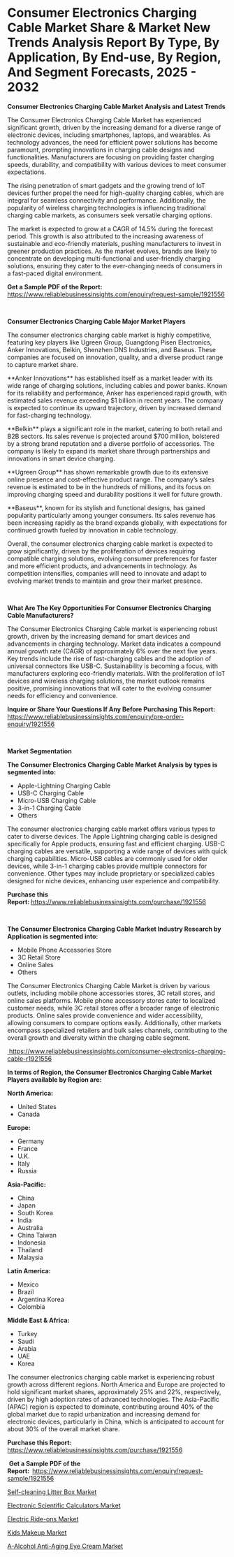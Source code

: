 <p><h1>Consumer Electronics Charging Cable Market Share & Market New Trends Analysis Report By Type, By Application, By End-use, By Region, And Segment Forecasts, 2025 - 2032</h1></p><p><strong>Consumer Electronics Charging Cable Market Analysis and Latest Trends</strong></p>
<p><p>The Consumer Electronics Charging Cable Market has experienced significant growth, driven by the increasing demand for a diverse range of electronic devices, including smartphones, laptops, and wearables. As technology advances, the need for efficient power solutions has become paramount, prompting innovations in charging cable designs and functionalities. Manufacturers are focusing on providing faster charging speeds, durability, and compatibility with various devices to meet consumer expectations.</p><p>The rising penetration of smart gadgets and the growing trend of IoT devices further propel the need for high-quality charging cables, which are integral for seamless connectivity and performance. Additionally, the popularity of wireless charging technologies is influencing traditional charging cable markets, as consumers seek versatile charging options.</p><p>The market is expected to grow at a CAGR of 14.5% during the forecast period. This growth is also attributed to the increasing awareness of sustainable and eco-friendly materials, pushing manufacturers to invest in greener production practices. As the market evolves, brands are likely to concentrate on developing multi-functional and user-friendly charging solutions, ensuring they cater to the ever-changing needs of consumers in a fast-paced digital environment.</p></p>
<p><strong>Get a Sample PDF of the Report:&nbsp;</strong> <a href="https://www.reliablebusinessinsights.com/enquiry/request-sample/1921556?utm_campaign=39&utm_medium=2&utm_source=Github&utm_content=ia&utm_term=06042025&utm_id=consumer-electronics-charging-cable">https://www.reliablebusinessinsights.com/enquiry/request-sample/1921556</a></p>
<p>&nbsp;</p>
<p><strong>Consumer Electronics Charging Cable Major Market Players</strong></p>
<p><p>The consumer electronics charging cable market is highly competitive, featuring key players like Ugreen Group, Guangdong Pisen Electronics, Anker Innovations, Belkin, Shenzhen DNS Industries, and Baseus. These companies are focused on innovation, quality, and a diverse product range to capture market share.</p><p>**Anker Innovations** has established itself as a market leader with its wide range of charging solutions, including cables and power banks. Known for its reliability and performance, Anker has experienced rapid growth, with estimated sales revenue exceeding $1 billion in recent years. The company is expected to continue its upward trajectory, driven by increased demand for fast-charging technology.</p><p>**Belkin** plays a significant role in the market, catering to both retail and B2B sectors. Its sales revenue is projected around $700 million, bolstered by a strong brand reputation and a diverse portfolio of accessories. The company is likely to expand its market share through partnerships and innovations in smart device charging.</p><p>**Ugreen Group** has shown remarkable growth due to its extensive online presence and cost-effective product range. The company’s sales revenue is estimated to be in the hundreds of millions, and its focus on improving charging speed and durability positions it well for future growth.</p><p>**Baseus**, known for its stylish and functional designs, has gained popularity particularly among younger consumers. Its sales revenue has been increasing rapidly as the brand expands globally, with expectations for continued growth fueled by innovation in cable technology.</p><p>Overall, the consumer electronics charging cable market is expected to grow significantly, driven by the proliferation of devices requiring compatible charging solutions, evolving consumer preferences for faster and more efficient products, and advancements in technology. As competition intensifies, companies will need to innovate and adapt to evolving market trends to maintain and grow their market presence.</p></p>
<p>&nbsp;</p>
<p><strong>What Are The Key Opportunities For Consumer Electronics Charging Cable Manufacturers?</strong></p>
<p><p>The Consumer Electronics Charging Cable market is experiencing robust growth, driven by the increasing demand for smart devices and advancements in charging technology. Market data indicates a compound annual growth rate (CAGR) of approximately 6% over the next five years. Key trends include the rise of fast-charging cables and the adoption of universal connectors like USB-C. Sustainability is becoming a focus, with manufacturers exploring eco-friendly materials. With the proliferation of IoT devices and wireless charging solutions, the market outlook remains positive, promising innovations that will cater to the evolving consumer needs for efficiency and convenience.</p></p>
<p><strong>Inquire or Share Your Questions If Any Before Purchasing This Report:</strong> <a href="https://www.reliablebusinessinsights.com/enquiry/pre-order-enquiry/1921556?utm_campaign=39&utm_medium=2&utm_source=Github&utm_content=ia&utm_term=06042025&utm_id=consumer-electronics-charging-cable">https://www.reliablebusinessinsights.com/enquiry/pre-order-enquiry/1921556</a></p>
<p>&nbsp;</p>
<p><strong>Market Segmentation</strong></p>
<p><strong>The Consumer Electronics Charging Cable Market Analysis by types is segmented into:</strong></p>
<p><ul><li>Apple-Lightning Charging Cable</li><li>USB-C Charging Cable</li><li>Micro-USB Charging Cable</li><li>3-in-1 Charging Cable</li><li>Others</li></ul></p>
<p><p>The consumer electronics charging cable market offers various types to cater to diverse devices. The Apple Lightning charging cable is designed specifically for Apple products, ensuring fast and efficient charging. USB-C charging cables are versatile, supporting a wide range of devices with quick charging capabilities. Micro-USB cables are commonly used for older devices, while 3-in-1 charging cables provide multiple connectors for convenience. Other types may include proprietary or specialized cables designed for niche devices, enhancing user experience and compatibility.</p></p>
<p><strong>Purchase this Report:&nbsp;</strong><a href="https://www.reliablebusinessinsights.com/purchase/1921556?utm_campaign=39&utm_medium=2&utm_source=Github&utm_content=ia&utm_term=06042025&utm_id=consumer-electronics-charging-cable">https://www.reliablebusinessinsights.com/purchase/1921556</a></p>
<p>&nbsp;</p>
<p><strong>The Consumer Electronics Charging Cable Market Industry Research by Application is segmented into:</strong></p>
<p><ul><li>Mobile Phone Accessories Store</li><li>3C Retail Store</li><li>Online Sales</li><li>Others</li></ul></p>
<p><p>The Consumer Electronics Charging Cable Market is driven by various outlets, including mobile phone accessories stores, 3C retail stores, and online sales platforms. Mobile phone accessory stores cater to localized customer needs, while 3C retail stores offer a broader range of electronic products. Online sales provide convenience and wider accessibility, allowing consumers to compare options easily. Additionally, other markets encompass specialized retailers and bulk sales channels, contributing to the overall growth and diversity within the charging cable segment.</p></p>
<p><a href="https://www.reliablebusinessinsights.com/consumer-electronics-charging-cable-r1921556?utm_campaign=39&utm_medium=2&utm_source=Github&utm_content=ia&utm_term=06042025&utm_id=consumer-electronics-charging-cable">&nbsp;https://www.reliablebusinessinsights.com/consumer-electronics-charging-cable-r1921556</a></p>
<p><strong>In terms of Region, the Consumer Electronics Charging Cable Market Players available by Region are:</strong></p>
<p>
    <p> <strong> North America: </strong>
        <ul>
            <li>United States</li>
            <li>Canada</li>
        </ul>
        </p> 
    <p> <strong> Europe: </strong>
        <ul>
            <li>Germany</li>
            <li>France</li>
            <li>U.K.</li>
            <li>Italy</li>
            <li>Russia</li>
        </ul>
        </p> 
    <p> <strong> Asia-Pacific: </strong>
        <ul>
            <li>China</li>
            <li>Japan</li>
            <li>South Korea</li>
            <li>India</li>
            <li>Australia</li>
            <li>China Taiwan</li>
            <li>Indonesia</li>
            <li>Thailand</li>
            <li>Malaysia</li>
        </ul>
        </p> 
    <p> <strong> Latin America: </strong>
        <ul>
            <li>Mexico</li>
            <li>Brazil</li>
            <li>Argentina Korea</li>
            <li>Colombia</li>
        </ul>
        </p> 
    <p> <strong> Middle East & Africa: </strong>
        <ul>
            <li>Turkey</li>
            <li>Saudi</li>
            <li>Arabia</li>
            <li>UAE</li>
            <li>Korea</li>
        </ul>
    </p>
    </p>
<p><p>The consumer electronics charging cable market is experiencing robust growth across different regions. North America and Europe are projected to hold significant market shares, approximately 25% and 22%, respectively, driven by high adoption rates of advanced technologies. The Asia-Pacific (APAC) region is expected to dominate, contributing around 40% of the global market due to rapid urbanization and increasing demand for electronic devices, particularly in China, which is anticipated to account for about 30% of the overall market share.</p></p>
<p><strong>Purchase this Report: </strong><a href="https://www.reliablebusinessinsights.com/purchase/1921556?utm_campaign=39&utm_medium=2&utm_source=Github&utm_content=ia&utm_term=06042025&utm_id=consumer-electronics-charging-cable">https://www.reliablebusinessinsights.com/purchase/1921556</a></p>
<p>&nbsp;<strong>Get a Sample PDF of the Report:&nbsp;&nbsp;</strong><a href="https://www.reliablebusinessinsights.com/enquiry/request-sample/1921556?utm_campaign=39&utm_medium=2&utm_source=Github&utm_content=ia&utm_term=06042025&utm_id=consumer-electronics-charging-cable">https://www.reliablebusinessinsights.com/enquiry/request-sample/1921556</a></p>
<p><strong></strong></p>
<p><p><a href="https://github.com/cingozascard/Market-Research-Report-List-1/blob/main/self-cleaning-litter-box-market.md?utm_campaign=39&utm_medium=2&utm_source=Github&utm_content=ia&utm_term=06042025&utm_id=consumer-electronics-charging-cable">Self-cleaning Litter Box Market</a></p><p><a href="https://github.com/akitamegge65/Market-Research-Report-List-1/blob/main/electronic-scientific-calculators-market.md?utm_campaign=39&utm_medium=2&utm_source=Github&utm_content=ia&utm_term=06042025&utm_id=consumer-electronics-charging-cable">Electronic Scientific Calculators Market</a></p><p><a href="https://github.com/ardgenoud/Market-Research-Report-List-1/blob/main/electric-ride-ons-market.md?utm_campaign=39&utm_medium=2&utm_source=Github&utm_content=ia&utm_term=06042025&utm_id=consumer-electronics-charging-cable">Electric Ride-ons Market</a></p><p><a href="https://github.com/gauldvikerm6/Market-Research-Report-List-1/blob/main/kids-makeup-market.md?utm_campaign=39&utm_medium=2&utm_source=Github&utm_content=ia&utm_term=06042025&utm_id=consumer-electronics-charging-cable">Kids Makeup Market</a></p><p><a href="https://github.com/benasjuettk3/Market-Research-Report-List-1/blob/main/a-alcohol-anti-aging-eye-cream-market.md?utm_campaign=39&utm_medium=2&utm_source=Github&utm_content=ia&utm_term=06042025&utm_id=consumer-electronics-charging-cable">A-Alcohol Anti-Aging Eye Cream Market</a></p></p>